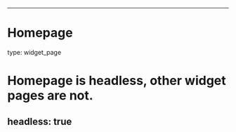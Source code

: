 ______________________________________________________________________

# Homepage

type: widget_page

# Homepage is headless, other widget pages are not.

## headless: true
